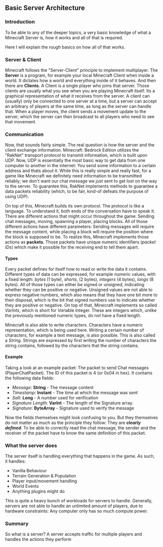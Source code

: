 ## Basic Server Architecture

### Introduction
To be able to any of the deeper topics, a very basic knowledge of what a Minecraft Server is, how it works
and all of that is required.

Here I will explain the rough basics on how all of that works.

### Server & Client
Minecraft follows the "Server-Client" principle to implement multiplayer.
The **Server** is a program, for example your local Minecraft Client when inside a world. It dictates how a world and everything inside of it behaves. And then there are **Clients**. 
A Client is a single player who joins that server. Those clients are usually what you see when you are playing Minecraft itself: Its a graphical representation of what it receives from the server. A client can (usually) only be connected to one server at a time, but a server can accept an arbitrary of players at the same time, as long as the server can handle that. 
When a player moves, the client sends a movement update to the server, which the server can then broadcast to all players who need to see that movement.

### Communication
Now, that sounds fairly simple. The real question is how the server and the client exchange information. 
Minecraft: Bedrock Edition utilizes the "RakNet" transport protocol to transmit information, which is built upon UDP. Now, UDP is essentially the most basic way to get data from one computer to another in the internet: You send some information to a certain address and thats about it. 
While this is really simple and really fast, for a game like Minecraft we definitely need information to be transmitted reliably; we don't want our chat message we just sent to get lost on the way to the server.
To guarantee this, RakNet implements methods to guarantee a data packets reliability (which, to be fair, kind-of defeats the purpose of using UDP).

On top of this, Minecraft builds its own protocol. The protocol is like a language. To understand it, both ends of the conversation have to speak it.
There are different actions that might occur throughout the game: Sending chat messages, moving, spawning a player, placing blocks. All of those different actions have different parameters: Sending messages will require the message content, while placing a block will require the position where the block is supposed to be.
To realize this, Minecraft implements those actions as **packets**. Those packets have unique numeric identifiers (*packet IDs*) which make it possible for the receiving end to tell them apart.

#### Types
Every packet defines for itself how to read or write the data it contains. Different types of data can be
expressed, for example numeric values, with a fixed length: *bytes* (1 byte), *shorts*, (2 bytes), *integers* (4 bytes), *longs* (8 bytes). All of those types can either be signed or unsigned, indicating whether they can be positive or negative. Unsigned values are not able to express negative numbers, which also means that they have one bit more to their disposal, which is the bit that signed numbers use to indicate whether they are positive or negative. 
On top of that, Minecraft implements so called *VarInts*, which is short for *Var*iable *Int*eger. These are integers which, unlike the previously mentioned numeric types, do not have a fixed length.

Minecraft is also able to write characters. Characters have a numeric representation, which is being used here. Writing a certain number of characters, for example a text message, is also possible. This is also called a *String*. Strings are expressed by first writing the number of characters the string contains, followed by the characters that the string contains.

#### Example
Taking a look at an example packet: The packet to send Chat messages (PlayerChatPacket).
The ID of this packet is 4 (or 0x04 in hex).
It contains the following data fields:
- *Message*: **String** - The message content
- *Timestamp*: **Instant** - The time at which the message was sent
- *Salt*: **Long** - A number used for verification
- *Signature Length*: **VarInt** - The length of the Signature array.
- *Signature*: **ByteArray** - Signature used to verify the message

Now the fields themselves might look confusing to you. But they themselves do not matter as much as the principle they follow: They are ***clearly defined***. To be able to correctly read the chat message, the sender and the receiver of the packet have to know the same definition of this packet.  


### What the server does
The server itself is handling everything that happens in the game. As such, it handles:
- Vanilla Behaviour
- Terrain Generation & Population
- Player input/movement handling
- World Events
- Anything plugins might do

This is quite a heavy bunch of workloads for servers to handle. Generally, servers are not able to handle an unlimited amount of players, due to hardware constraints: Any computer only has so much compute power.

### Summary
So what is a server? A server accepts traffic for multiple players and handles the actions they perform

